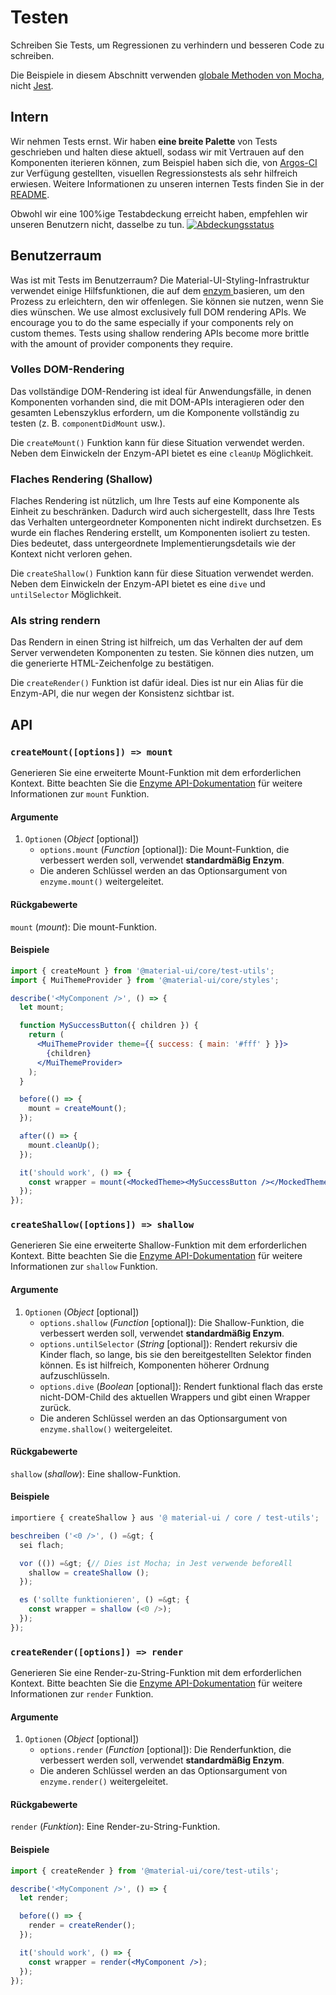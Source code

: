 # Testen

<p class="description">Schreiben Sie Tests, um Regressionen zu verhindern und besseren Code zu schreiben.</p>

Die Beispiele in diesem Abschnitt verwenden [globale Methoden von Mocha](https://mochajs.org/api/global.html), nicht [Jest](https://jestjs.io/docs/en/api).

## Intern

Wir nehmen Tests ernst. Wir haben **eine breite Palette** von Tests geschrieben und halten diese aktuell, sodass wir mit Vertrauen auf den Komponenten iterieren können, zum Beispiel haben sich die, von [Argos-CI](https://www.argos-ci.com/mui-org/material-ui) zur Verfügung gestellten, visuellen Regressionstests als sehr hilfreich erwiesen. Weitere Informationen zu unseren internen Tests finden Sie in der [README](https://github.com/mui-org/material-ui/blob/master/test/README.md).

Obwohl wir eine 100%ige Testabdeckung erreicht haben, empfehlen wir unseren Benutzern nicht, dasselbe zu tun. [![Abdeckungsstatus](https://img.shields.io/codecov/c/github/mui-org/material-ui/master.svg)](https://codecov.io/gh/mui-org/material-ui/branch/master)

## Benutzerraum

Was ist mit Tests im Benutzerraum? Die Material-UI-Styling-Infrastruktur verwendet einige Hilfsfunktionen, die auf dem [enzym ](https://github.com/airbnb/enzyme) basieren, um den Prozess zu erleichtern, den wir offenlegen. Sie können sie nutzen, wenn Sie dies wünschen. We use almost exclusively full DOM rendering APIs. We encourage you to do the same especially if your components rely on custom themes. Tests using shallow rendering APIs become more brittle with the amount of provider components they require.

### Volles DOM-Rendering

Das vollständige DOM-Rendering ist ideal für Anwendungsfälle, in denen Komponenten vorhanden sind, die mit DOM-APIs interagieren oder den gesamten Lebenszyklus erfordern, um die Komponente vollständig zu testen (z. B. `componentDidMount` usw.).

Die `createMount()` Funktion kann für diese Situation verwendet werden. Neben dem Einwickeln der Enzym-API bietet es eine `cleanUp` Möglichkeit.

### Flaches Rendering (Shallow)

Flaches Rendering ist nützlich, um Ihre Tests auf eine Komponente als Einheit zu beschränken. Dadurch wird auch sichergestellt, dass Ihre Tests das Verhalten untergeordneter Komponenten nicht indirekt durchsetzen. Es wurde ein flaches Rendering erstellt, um Komponenten isoliert zu testen. Dies bedeutet, dass untergeordnete Implementierungsdetails wie der Kontext nicht verloren gehen.

Die `createShallow()` Funktion kann für diese Situation verwendet werden. Neben dem Einwickeln der Enzym-API bietet es eine `dive` und `untilSelector` Möglichkeit.

### Als string rendern

Das Rendern in einen String ist hilfreich, um das Verhalten der auf dem Server verwendeten Komponenten zu testen. Sie können dies nutzen, um die generierte HTML-Zeichenfolge zu bestätigen.

Die `createRender()` Funktion ist dafür ideal. Dies ist nur ein Alias für die Enzym-API, die nur wegen der Konsistenz sichtbar ist.

## API

### `createMount([options]) => mount`

Generieren Sie eine erweiterte Mount-Funktion mit dem erforderlichen Kontext. Bitte beachten Sie die [Enzyme API-Dokumentation](https://airbnb.io/enzyme/docs/api/mount.html) für weitere Informationen zur `mount` Funktion.

#### Argumente

1. `Optionen` (*Object* [optional]) 
    - `options.mount` (*Function* [optional]): Die Mount-Funktion, die verbessert werden soll, verwendet **standardmäßig Enzym**.
    - Die anderen Schlüssel werden an das Optionsargument von `enzyme.mount()` weitergeleitet.

#### Rückgabewerte

`mount` (*mount*): Die mount-Funktion.

#### Beispiele

```jsx
import { createMount } from '@material-ui/core/test-utils';
import { MuiThemeProvider } from '@material-ui/core/styles';

describe('<MyComponent />', () => {
  let mount;

  function MySuccessButton({ children }) {
    return (
      <MuiThemeProvider theme={{ success: { main: '#fff' } }}>
        {children}
      </MuiThemeProvider>
    );
  }

  before(() => {
    mount = createMount();
  });

  after(() => {
    mount.cleanUp();
  });

  it('should work', () => {
    const wrapper = mount(<MockedTheme><MySuccessButton /></MockedTheme>);
  });
});
```

### `createShallow([options]) => shallow`

Generieren Sie eine erweiterte Shallow-Funktion mit dem erforderlichen Kontext. Bitte beachten Sie die [Enzyme API-Dokumentation](https://airbnb.io/enzyme/docs/api/shallow.html) für weitere Informationen zur `shallow` Funktion.

#### Argumente

1. `Optionen` (*Object* [optional]) 
    - `options.shallow` (*Function* [optional]): Die Shallow-Funktion, die verbessert werden soll, verwendet **standardmäßig Enzym**.
    - `options.untilSelector` (*String* [optional]): Rendert rekursiv die Kinder flach, so lange, bis sie den bereitgestellten Selektor finden können. Es ist hilfreich, Komponenten höherer Ordnung aufzuschlüsseln.
    - `options.dive` (*Boolean* [optional]): Rendert funktional flach das erste nicht-DOM-Child des aktuellen Wrappers und gibt einen Wrapper zurück.
    - Die anderen Schlüssel werden an das Optionsargument von `enzyme.shallow()` weitergeleitet.

#### Rückgabewerte

`shallow` (*shallow*): Eine shallow-Funktion.

#### Beispiele

```jsx
importiere { createShallow } aus '@ material-ui / core / test-utils';

beschreiben ('<0 />', () =&gt; {
  sei flach;

  vor (()) =&gt; {// Dies ist Mocha; in Jest verwende beforeAll
    shallow = createShallow ();
  });

  es ('sollte funktionieren', () =&gt; {
    const wrapper = shallow (<0 />);
  });
});
```

### `createRender([options]) => render`

Generieren Sie eine Render-zu-String-Funktion mit dem erforderlichen Kontext. Bitte beachten Sie die [Enzyme API-Dokumentation](https://airbnb.io/enzyme/docs/api/render.html) für weitere Informationen zur `render` Funktion.

#### Argumente

1. `Optionen` (*Object* [optional]) 
    - `options.render` (*Function* [optional]): Die Renderfunktion, die verbessert werden soll, verwendet **standardmäßig Enzym**.
    - Die anderen Schlüssel werden an das Optionsargument von `enzyme.render()` weitergeleitet.

#### Rückgabewerte

`render` (*Funktion*): Eine Render-zu-String-Funktion.

#### Beispiele

```jsx
import { createRender } from '@material-ui/core/test-utils';

describe('<MyComponent />', () => {
  let render;

  before(() => {
    render = createRender();
  });

  it('should work', () => {
    const wrapper = render(<MyComponent />);
  });
});
```